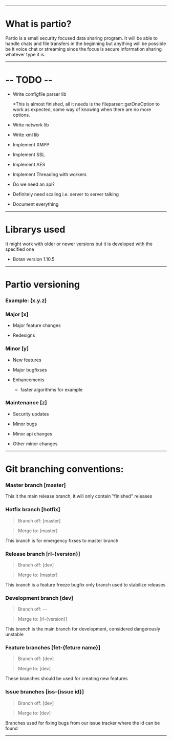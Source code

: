 --------------------------------------------------------------------------------

# What is partio?

Partio is a small security focused data sharing program. It will be able to
handle chats and file transfers in the beginning but anything will be possible
be it voice chat or streaming since the focus is secure information sharing
whatever type it is.


--------------------------------------------------------------------------------

# -- TODO --

- Write configfile parser lib

  *This is almost finished, all it needs is the fileparser::getOneOption to work
   as expected, some way of knowing when there are no more options.

- Write network lib

- Write xml lib

- Implement XMPP

- Implement SSL

- Implement AES

- Implement Threading with workers

- Do we need an api?

- Definitely need scaling i.e. server to server talking

- Document everything

--------------------------------------------------------------------------------

# Librarys used

It might work with older or newer versions but it is developed with the
specified one

* Botan version 1.10.5

--------------------------------------------------------------------------------

# Partio versioning

### Example: (x.y.z)


### Major [x]

- Major feature changes

- Redesigns


### Minor [y]

- New features

- Major bugfixses

- Enhancements

  * faster algorithms for example


### Maintenance [z]

- Security updates

- Minor bugs

- Minor api changes

- Other minor changes

--------------------------------------------------------------------------------

# Git branching conventions:


### Master branch [master]

This it the main release branch, it will only contain "finished" releases


### Hotfix branch [hotfix]

> Branch off: [master]

> Merge to: [master]

This branch is for emergency fixses to master branch


### Release branch [rl-{version}]

> Branch off: [dev]

> Merge to: [master]

This branch is a feature freeze bugfix only branch used to stabilize releases


### Development branch [dev]

> Branch off: --

> Merge to: [rl-{version}]

This branch is the main branch for development, considered dangerously unstable


### Feature branches [fet-{feture name}]

> Branch off: [dev]

> Merge to: [dev]

These branches should be used for creating new features


### Issue branches [iss-{issue id}]

> Branch off: [dev]

> Merge to: [dev]

Branches used for fixing bugs from our issue tracker where the id can be found

--------------------------------------------------------------------------------
